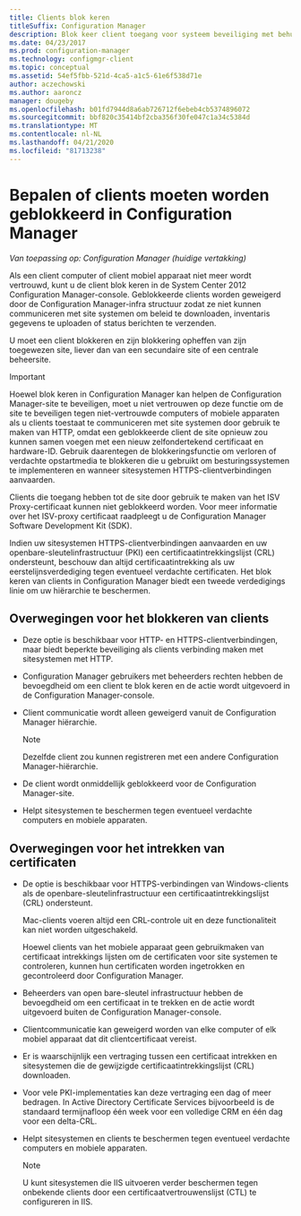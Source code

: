 ```yaml
---
title: Clients blok keren
titleSuffix: Configuration Manager
description: Blok keer client toegang voor systeem beveiliging met behulp van Configuration Manager.
ms.date: 04/23/2017
ms.prod: configuration-manager
ms.technology: configmgr-client
ms.topic: conceptual
ms.assetid: 54ef5fbb-521d-4ca5-a1c5-61e6f538d71e
author: aczechowski
ms.author: aaroncz
manager: dougeby
ms.openlocfilehash: b01fd7944d8a6ab726712f6ebeb4cb5374896072
ms.sourcegitcommit: bbf820c35414bf2cba356f30fe047c1a34c5384d
ms.translationtype: MT
ms.contentlocale: nl-NL
ms.lasthandoff: 04/21/2020
ms.locfileid: "81713238"
---
```

# <a name="determine-whether-to-block-clients-in-configuration-manager"></a>Bepalen of clients moeten worden geblokkeerd in Configuration Manager

*Van toepassing op: Configuration Manager (huidige vertakking)*

Als een client computer of client mobiel apparaat niet meer wordt vertrouwd, kunt u de client blok keren in de System Center 2012 Configuration Manager-console. Geblokkeerde clients worden geweigerd door de Configuration Manager-infra structuur zodat ze niet kunnen communiceren met site systemen om beleid te downloaden, inventaris gegevens te uploaden of status berichten te verzenden.  

 U moet een client blokkeren en zijn blokkering opheffen van zijn toegewezen site, liever dan van een secundaire site of een centrale beheersite.  

> [!IMPORTANT]  
>  Hoewel blok keren in Configuration Manager kan helpen de Configuration Manager-site te beveiligen, moet u niet vertrouwen op deze functie om de site te beveiligen tegen niet-vertrouwde computers of mobiele apparaten als u clients toestaat te communiceren met site systemen door gebruik te maken van HTTP, omdat een geblokkeerde client de site opnieuw zou kunnen samen voegen met een nieuw zelfondertekend certificaat en hardware-ID. Gebruik daarentegen de blokkeringsfunctie om verloren of verdachte opstartmedia te blokkeren die u gebruikt om besturingssystemen te implementeren en wanneer sitesystemen HTTPS-clientverbindingen aanvaarden.  

 Clients die toegang hebben tot de site door gebruik te maken van het ISV Proxy-certificaat kunnen niet geblokkeerd worden. Voor meer informatie over het ISV-proxy certificaat raadpleegt u de Configuration Manager Software Development Kit (SDK).  

 Indien uw sitesystemen HTTPS-clientverbindingen aanvaarden en uw openbare-sleutelinfrastructuur (PKI) een certificaatintrekkingslijst (CRL) ondersteunt, beschouw dan altijd certificaatintrekking als uw eerstelijnsverdediging tegen eventueel verdachte certificaten. Het blok keren van clients in Configuration Manager biedt een tweede verdedigings linie om uw hiërarchie te beschermen.  

##  <a name="considerations-for-blocking-clients"></a><a name="BKMK_Block_vs_CRL"></a> Overwegingen voor het blokkeren van clients  

-   Deze optie is beschikbaar voor HTTP- en HTTPS-clientverbindingen, maar biedt beperkte beveiliging als clients verbinding maken met sitesystemen met HTTP.  

-   Configuration Manager gebruikers met beheerders rechten hebben de bevoegdheid om een client te blok keren en de actie wordt uitgevoerd in de Configuration Manager-console.  

-   Client communicatie wordt alleen geweigerd vanuit de Configuration Manager hiërarchie.  

    > [!NOTE]  
    >  Dezelfde client zou kunnen registreren met een andere Configuration Manager-hiërarchie.  

-   De client wordt onmiddellijk geblokkeerd voor de Configuration Manager-site.  

-   Helpt sitesystemen te beschermen tegen eventueel verdachte computers en mobiele apparaten.  

## <a name="considerations-for-using-certificate-revocation"></a>Overwegingen voor het intrekken van certificaten  

-   De optie is beschikbaar voor HTTPS-verbindingen van Windows-clients als de openbare-sleutelinfrastructuur een certificaatintrekkingslijst (CRL) ondersteunt.  

     Mac-clients voeren altijd een CRL-controle uit en deze functionaliteit kan niet worden uitgeschakeld.  

     Hoewel clients van het mobiele apparaat geen gebruikmaken van certificaat intrekkings lijsten om de certificaten voor site systemen te controleren, kunnen hun certificaten worden ingetrokken en gecontroleerd door Configuration Manager.  

-   Beheerders van open bare-sleutel infrastructuur hebben de bevoegdheid om een certificaat in te trekken en de actie wordt uitgevoerd buiten de Configuration Manager-console.  

-   Clientcommunicatie kan geweigerd worden van elke computer of elk mobiel apparaat dat dit clientcertificaat vereist.  

-   Er is waarschijnlijk een vertraging tussen een certificaat intrekken en sitesystemen die de gewijzigde certificaatintrekkingslijst (CRL) downloaden.  

-   Voor vele PKI-implementaties kan deze vertraging een dag of meer bedragen. In Active Directory Certificate Services bijvoorbeeld is de standaard termijnafloop één week voor een volledige CRM en één dag voor een delta-CRL.  

-   Helpt sitesystemen en clients te beschermen tegen eventueel verdachte computers en mobiele apparaten.  

    > [!NOTE]  
    >  U kunt sitesystemen die IIS uitvoeren verder beschermen tegen onbekende clients door een certificaatvertrouwenslijst (CTL) te configureren in IIS.  
